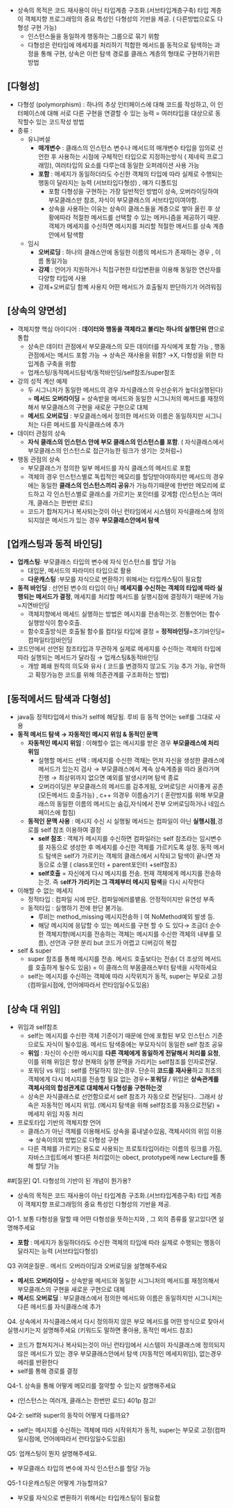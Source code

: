 - 상속의 목적은 코드 재사용이 아닌 타입계층 구조화.(서브타입계층구축) 타입 계층이 객체지향 프로그래밍의 중요 특성인 다형성의 기반을 제공. ( 다른방법으로도 다형성 구현 가능)
    - 인스턴스들을 동일하게 행동하는 그룹으로 묶기 위함
    - 다형성은 런타임에 메세지를 처리하기 적합한 메서드를 동적으로 탐색하는 과정을 통해 구현, 상속은 이런 탐색 경로를 클래스 계층의 형태로 구현하기위한 방법

## [다형성]

- 다형성 (polymorphism) : 하나의 추상 인터페이스에 대해 코드를 작성하고, 이 인터페이스에 대해 서로 다른 구현을 연결할 수 있는 능력 = 여러타입을 대상으로 동작할수 있는 코드작성 방법
- 종류 :
    - 유니버설
        - **매개변수** :  클래스의 인스턴스 변수나 메서드의 매개변수 타입을 임의로 선언한 후 사용하는 시점에 구체적인 타입으로 지정하는방식 ( 제네릭 프로그래밍), 여러타입의 요소를 다루는데 동일한 오퍼레이션 사용 가능
        - **포함** : 메세지가 동일하더라도 수신한 객체의 타입에 따라 실제로 수행되는 행동이 달라지는 능력 (서브타입다형성) , 얘가 디폴트임
            - 포함 다형성을 구현하는 가장 일반적인 방법이 상속, 오버라이딩하여 부모클래스만 참조, 자식이 부모클래스의 서브타입이여야함.
            - 상속을 사용하는 이유는 상속이 클래스들을 계층으로 쌓아 올린 후 상황에따라 적절한 메서드를 선택할 수 있는 메커니즘을 제공하기 때문. 객체가 메세지를 수신하면 메시지를 처리할 적절한 메서드를 상속 계층안에서 탐색함
    - 임시
        - **오버로딩** : 하나의 클래스안에 동일한 이름의 메서드가 존재하는 경우 , 이름 통일가능
        - **강제** : 언어가 지원하거나 직접구현한 타입변환을 이용해 동일한 연산자를 다양항 타입에 사용
        - 강제+오버로딩 함꼐 사용지 어떤 메서드가 호출될지 판단하기가 어려워짐

## [상속의 양면성]

- 객체지향 핵심 아이디어 : **데이터와 행동을 객체라고 불리는 하나의 실행단위 안**으로 통합
    - 상속은 데이터 관점에서 부모클래스의 모든 데이터를 자식에게 포함 가능 , 행동관점에서는 메서드 포함 가능 → 상속은 재사용을 위함? →X, 다형성을 위한 타입계층 구축을 위함
    - 업캐스팅/동적메서드탐색/동적바인딩/self참조/super참조
- 강의 성적 계산 예제
    - 두 시그니처가 동일한 메서드의 경우 자식클래스의 우선순위가 높다(실행된다) = **메서드  오버라이딩** = 상속받을 메서드와 동일한 시그니처의 메서드를 재정의해서 부모클래스의 구현을 새로운 구현으로 대체
    - **메서드 오버로딩** : 부모클래스에서 정의한 메서드와 이름은 동일하지만 시그니처는 다른 메서드를 자식클래스에 추가
- 데이터 관점의 상속
    - **자식 클래스의 인스턴스 안에 부모 클래스의 인스턴스를 포함**. ( 자식클래스에서 부모클래스의 인스턴스로 접근가능한 링크가 생기는 것처럼~)
- 행동 관점의 상속
    - 부모클래스가 정의한 일부 메서드를 자식 클래스의  메서드로 포함
    - 객체의 경우 인스턴스별로 독립적인 메모리를 할당받아야하지만 메서드의 경우에는 동일한 **클래스의 인스턴스끼리 공유**가 가능하기때문에 한번만 메모리에 로드하고 각 인스턴스별로 클래스를 가르키는 포인터를 갖게함 (인스턴스는 여러개, 클래스는 한번만 로드)
    - 코드가 합쳐지거나 복사되는것이 아닌 런타임에서 시스템이 자식클래스에 정의되지않은 메서드가 있는 경우 **부모클래스안에서 탐색**

## [업캐스팅과 동적 바인딩]

- **업캐스팅**: 부모클래스 타입의 변수에 자식 인스턴스를 할당 가능
    - 대입문, 메서드의 파라미터 타입으로 활용
    - **다운캐스팅** :부모를 자식으로 변환하기 위해서는 타입캐스팅이 필요함
- **동적 바인딩** : 선언된 변수의 타입이 아닌 **메세지를 수신하는 객체의 타입에 따라 실행되는 메서드가 결정**, 메세지를 처리할 메서드를 실행시점에 결정하기 때문에 가능 =지연바인딩
    - 객체지향에서 메세드 실행하는 방법은 메시지를 전송하는것. 전통언어는 함수실행방식이 함수호출.
    - 함수호출방식은 호출될 함수를 컴타일 타입에 결정 = **정적바인딩**=초기바인딩=컴파일타임바인딩
- 코드안에서 선언된 참조타입과 무관하게 실제로 메세지를 수신하는 객체의 타입에 따라 실행되는 메서드가 달라짐 → 업캐스팅&동적바인딩
    - 개방 폐쇄 원칙의 의도와 유사 ( 코드를 변경하지 않고도 기능 추가 가능, 유연하고 확장가능한 코드를 위해 의존관계를 구조화하는 방법)

## [동적메서드 탐색과 다형성]

- java등 정적타입에서 this가 self에 해당됨. 루비 등 동적 언어는 self를 그대로 사용
- **동적 메서드 탐색 → 자동적인 메시지 위임 & 동적인 문맥**
    - **자동적인 메시지 위임** : 이해할수 없는 메시지를 받은 경우 **부모클래스에 처리 위임**
        - 실행할 메서드 선택 : 메세지를 수신한 객채는 먼저 자신을 생성한 클래스에 메서드가 있는지 검사 → 부모클래스에서 계속 상속계층을 따라 올라가며 진행 → 최상위까지 없으면 예외를 발생시키며 탐색 종료
        - 오버라이딩은 부모클래스의 메서드를 감추게됨, 오버로딩은 사이좋게 공존(모든메서드 호출가능) , c++ 의경우 이름숨기기 ( 혼란방지를 위해 부모클래스의 동일한 이름의 메서드는 숨김,자식에서 전부 오버로딩하거나 네임스페이스에 합침)
    - **동적인 문맥 사용** : 메시지 수신 시  실행될 메서드는 컴파일이 아닌 **실행시점**,경로를 self 참조 이용하여 결정
        - **self 참조** : 객체가 메시지를 수신하면 컴파일러는 self 참조라는 임시변수를 자동으로 생성한 후 메세지를 수신한 객체를 가르키도록 설정. 동적 메서드 탐색은 self가 가르키는 객체의 클래스에서 시작되고 탐색이 끝나면 자동으로 소멸 ( class포인터 + parent포인터 +self참조)
        - **self호출** = 자신에게 다시 메시지를 전송. 현재 객체에게 메시지를 전송하는것. 즉 s**elf가 가리키는 그 객체부터 메시지 탐색**을 다시 시작한다
- 이해할 수 없는 메세지
    - 정적타입 : 컴파일 시에 판단. 컴파일에러를뱉음. 안정적이지만 유연성 부족
    - 동적타입 : 실행하기 전에 판단 불가능.
        - 루비는 method_missing 메시지전송하ㅣ여 NoMethod예외 발생 등.
        - 해당 메시지에 응답할 수 있는 메서드를 구현 할 수 도 있다→ 조금더 순수한 객체지향(메시지를 전송하는 객체는 메시지를 수신한 객체의 내부를 모름), 선언과 구햔 분리 but 코드가 어렵고 디버깅이 복잡
- self & super
    - super 참조를 통해 메시지를 전송. 메서드 호출보다는 전송( 더 조상의 메서드를 호출하게 될수도 있음) = 이 클래스의 부몸클래스부터 탐색을 시작하세요
    - self는 메시지를 수신하는 객체에 따라 시작위치가 동적, super는 부모로 고정(컴파일시점에, 언어에따라서 런타임일수도있음)

## [상속 대 위임]

- 위임과 self참조
    - self는 메시지를 수신한 객체 기준이기 때문에 안에 포함된 부모 인스턴스 기준으로도 자식이 될수있음. 메서드 탐색중에는 부모자식이 동일한 self 참조 공유
    - **위임** : 자신이 수신한 메시지를 **다른 객체에게 동일하게 전달해서 처리를 요청**, 이를 위해 위임은 항상 현재의 실행 문맥을 가리키는 self참조를 인자로전달.
    - 포워딩 vs 위임 : self를 전달하지 않는경우. 단순히 **코드를 재사용**하고 최초의 객체에게 다시 메시지를 전송할 필요 없는 경우←**포워딩** / 위임은 **상속관계를 객체사의의 합성관계로 대체해서 다형성을 구현하는것**
    - 상속은 자식클래스로 선언함으로서 self 참조가 자동으로 전달된다.. 그래서 상속은 자동적인 메시지 위임. (메시지 탐색을 위해 self참조를 자동으로전달) = 메세지 위임 자동 처리
- 프로토타입 기반의 객체지향 언어
    - 클래스가 아닌 객체를 이용해서도 상속을 흉내낼수있음, 객체사이의 위임 이용 ⇒ 상속이의외 방법으로 다형성 구현
    - 다른 객체를 가르키는 용도로 사용되는 프로토타입이라는 이름의 링크를 가짐, 자바스크립트에서 별다른 처리없이는 obect, prototype에 new Lecture를 통해 할당 가능
 
##[질문]
Q1. 다형성의 기반이 된 개념이 뭔가용?

- 상속의 목적은 코드 재사용이 아닌 타입계층 구조화.(서브타입계층구축) 타입 계층이 객체지향 프로그래밍의 중요 특성인 다형성의 기반을 제공.

Q1-1. 보통 다형성을 말할 때 어떤 다형성을 뜻하는지와 , 그 외의 종류를 알고있다면 설명해주세요

- **포함** : 메세지가 동일하더라도 수신한 객체의 타입에 따라 실제로 수행되는 행동이 달라지는 능력 (서브타입다형성)

Q3 귀여운질문.. 메서드 오버라이딩과 오버로딩을 설명해주세요

- **메서드  오버라이딩** = 상속받을 메서드와 동일한 시그니처의 메서드를 재정의해서 부모클래스의 구현을 새로운 구현으로 대체
- **메서드 오버로딩** : 부모클래스에서 정의한 메서드와 이름은 동일하지만 시그니처는 다른 메서드를 자식클래스에 추가

Q4. 상속에서 자식클래스에서 다시 정의하지 않은 부모 메서드를 어떤 방식으로 찾아서 실행시키는지 설명해주세요 (키워드도 말하면 좋아용, 동적인 메서드 참조)

- 코드가 합쳐지거나 복사되는것이 아닌 런타임에서 시스템이 자식클래스에 정의되지않은 메서드가 있는 경우 부모클래스안에서 탐색 (자동적인 메세지위임), 없는경우 에러를 반환한다
- self를 통해 경로를 결정

Q4-1. 상속을 통해 어떻게 메모리를 절약할 수 있는지 설명해주세요

- (인스턴스는 여러개, 클래스는 한번만 로드) 401p 참고!

Q4-2: self와 super의 동작이 어떻게 다를까요?

- self는 메시지를 수신하는 객체에 따라 시작위치가 동적, super는 부모로 고정(컴파일시점에, 언어에따라서 런타임일수도있음)

Q5: 업캐스팅이 뭔지 설명해주세요.

- 부모클래스 타입의 변수에 자식 인스턴스를 할당 가능

Q5-1 다운캐스팅은 어떻게 가능할까요?

- 부모를 자식으로 변환하기 위해서는 타입캐스팅이 필요함
